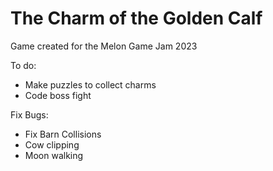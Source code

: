 # The Charm of the Golden Calf 
Game created for the Melon Game Jam 2023


To do:
* Make puzzles to collect charms
* Code boss fight
  
Fix Bugs:
* Fix Barn Collisions
* Cow clipping
* Moon walking
